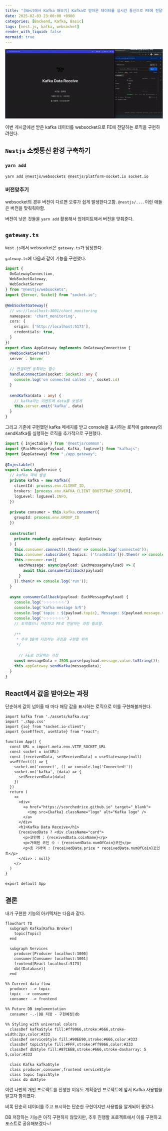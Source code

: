 ```yaml
---
title: "[Nest에서 Kafka 해보기] Kafka로 받아온 데이터를 실시간 통신으로 FE에 전달하기"
date: 2025-02-03 23:00:00 +0900
categories: [Backend, Kafka, Basic]
tags: [nest.js, kafka, websocket]
render_with_liquid: false
mermaid: true
---
```


<img src="/assets/img/kafka/250203/kafka-websocket.gif" alt="kafka-websoket.gif">

이번 게시글에선 받은 kafka 데이터를 websocket으로 FE에 전달하는 로직을 구현하려한다.

## `Nestjs` 소켓통신 환경 구축하기

### `yarn add`

```shell
yarn add @nestjs/websockets @nestjs/platform-socket.io socket.io
```

### 버전맞추기

websocket의 경우 버전이 다르면 오류가 쉽게 발생한다고함. `@nestjs/....`이런 애들은 버전을 맞춰줘야함.

버전이 낮은 것들을 `yarn add` 활용해서 업데이트해서 버전을 맞춰준다.

## `gateway.ts`

`Nest.js`에서 websocket은 `gateway.ts`가 담당한다.

`gateway.ts`에 다음과 같이 기능을 구현했다.

```ts
import {
  OnGatewayConnection,
  WebSocketGateway,
  WebSocketServer
} from "@nestjs/websockets";
import {Server, Socket} from "socket.io";

@WebSocketGateway({
  // ws://localhost:3001/chart_monitoring
  namespace: 'chart_monitoring',
  cors: {
    origin: ['http://localhost:5173'],
    credentials: true,
  }
})
export class AppGateway implements OnGatewayConnection {
  @WebSocketServer()
  server : Server

  // 연결되면 동작하는 함수
  handleConnection(socket: Socket): any {
    console.log('on connected called :', socket.id)
  }

  sendKafka(data : any) {
    // kafka라는 이벤트에 data를 보낼게
    this.server.emit('kafka', data)
  }
}
```

그리고 기존에 구현했던 kafka 메세지를 받고 console을 표시하는 로직에 gateway의 sendKafka를 실행하는 로직을 추가적으로 구현했다.

```ts
import { Injectable } from '@nestjs/common';
import {EachMessagePayload, Kafka, logLevel} from "kafkajs";
import {AppGateway} from "./app.gateway";

@Injectable()
export class AppService {
  // kafka 객체 생성
  private kafka = new Kafka({
    clientId: process.env.CLIENT_ID,
    brokers: [process.env.KAFKA_CLIENT_BOOTSTRAP_SERVER],
    logLevel: logLevel.INFO,
  })

  private consumer = this.kafka.consumer({
    groupId: process.env.GROUP_ID
  })

  constructor(
    private readonly appGateway: AppGateway
  ) {
    this.consumer.connect().then(r => console.log('connected'));
    this.consumer.subscribe({ topics: ['tradeData']}).then(r => console.log('subscribe'))
    this.consumer.run({
      eachMessage: async(payload: EachMessagePayload) => {
        await this.consumerCallback(payload)
      }
    }).then(r => console.log('run'));
  }

  async consumerCallback(payload: EachMessagePayload) {
    console.log('✨✨✨✨✨✨✨')
    console.log('kafka message 도착')
    console.log(`topic : ${payload.topic}, Message: ${payload.message.value.toString()}`)
    console.log('✨✨✨✨✨✨✨')
    // 도착했으니 저장하고 FE로 전달하는 과정 필요함.

    /**
     * 추후 DB에 저장하는 과정을 구현할 위치
     */

      // FE로 전달하는 과정
    const messageData = JSON.parse(payload.message.value.toString());
    this.appGateway.sendKafka(messageData);
  }
}
```

## React에서 값을 받아오는 과정

단순하게 값이 넘어올 때 마다 해당 값을 표시하는 로직으로 이를 구현해볼까한다.

```tsx
import kafka from './assets/kafka.svg'
import './App.css'
import {io} from "socket.io-client";
import {useEffect, useState} from "react";

function App() {
  const URL = import.meta.env.VITE_SOCKET_URL
  const socket = io(URL)
  const [receivedData, setReceivedData] = useState<any>(null)
  useEffect(() => {
    socket.on('connect', () => console.log('Connected!'))
    socket.on('kafka', (data) => {
      setReceivedData(data)
    })
  })
  return (
    <>
      <div>
        <a href="https://scorchedrice.github.io" target="_blank">
          <img src={kafka} className="logo" alt="Kafka logo" />
        </a>
      </div>
      <h1>Kafka Data Receive</h1>
      {receivedData ? <div className="card">
        <p>코인명 : {receivedData.coinName}</p>
        <p>거래된 코인 수 : {receivedData.numOfCoin}코인</p>
        <p>총 거래액 : {receivedData.price * receivedData.numOfCoin}포인트</p>
      </div> : null}
    </>
  )
}

export default App
```

## 결론

내가 구현한 기능의 아키텍처는 다음과 같다.

```mermaid
flowchart TD
  subgraph Kafka[Kafka Broker]
    topic[Topic]
  end

  subgraph Services
    producer[Producer localhost:3000]
    consumer[Consumer localhost:3001]
    frontend[React localhost:5173]
    db[(Database)]
  end

%% Current data flow
  producer --> topic
  topic --> consumer
  consumer --> frontend

%% Future DB implementation
  consumer -.-|DB 저장 - 구현예정|db

%% Styling with universal colors
  classDef kafkaStyle fill:#ff9966,stroke:#666,stroke-width:2px,color:#333
  classDef serviceStyle fill:#90EE90,stroke:#666,color:#333
  classDef topicStyle fill:#FFF,stroke:#ff9966,color:#333
  classDef dbStyle fill:#87CEEB,stroke:#666,stroke-dasharray: 5 5,color:#333

  class Kafka kafkaStyle
  class producer,consumer,frontend serviceStyle
  class topic topicStyle
  class db dbStyle
```

이런 나만의 개인 프로젝트를 진행한 이유도 계획중인 프로젝트에 앞서 Kafka 사용법을 알고자 함이였다.

비록 단순히 데이터를 주고 표시하는 단순한 구현이지만 사용법을 알게되어 좋았다.

DB 저장하는 기능은 아직 구현하지 않았지만, 추후 진행할 프로젝트에서 이를 구현하고 포스트로 공유해보겠다~!
